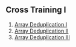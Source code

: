 ## Cross Training I
1.  [Array Deduplication I](Easy/ArrayDeduplicationI)
2.  [Array Deduplication II](Medium/ArrayDeduplicationII)
3.  [Array Deduplication III](Medium/ArrayDeduplicationIII)
